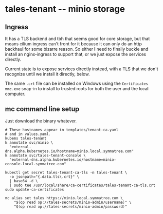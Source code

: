 # tales-tenant -- minio storage



## Ingress

It has a TLS backend and tbh that seems good for core storage, but that means cilium ingress can't
front for it because it can only do an http backhaul for some bizarre reason. So either I need to
finally buckle and install an nginx-ingress to support that, or we just expose the services directly.

Current state is to expose services directly instead, with a TLS that we don't recognize until we install it directly, below.

The same `.crt` file can be installed on Windows using the `Certificates`
`mmc.exe` snap-in to install to trusted roots for both the user and
the local computer.

## mc command line setup

Just download the binary whatever.

```
# These hostnames appear in templates/tenant-ca.yaml
# and in values.yaml.
kubens tales-tenant
k annotate svc/minio \
  "external-dns.alpha.kubernetes.io/hostname=minio.local.symmatree.com"
k annotate svc/tales-tenant-console \
  "external-dns.alpha.kubernetes.io/hostname=minio-console.local.symmatree.com"

kubectl get secret tales-tenant-ca-tls -n tales-tenant \
  -o jsonpath="{.data.tls\.crt}" \
  | base64 -d \
  | sudo tee /usr/local/share/ca-certificates/tales-tenant-ca-tls.crt
sudo update-ca-certificates

mc alias set tales https://minio.local.symmatree.com \
    "$(op read op://tales-secrets/minio-admin/username)" \
    "$(op read op://tales-secrets/minio-admin/password)"
```
